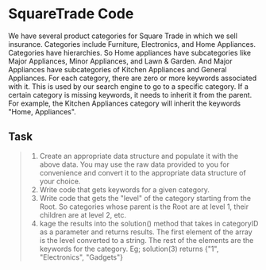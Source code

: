 # SquareTrade Code
We have several product categories for Square Trade in which we sell insurance. Categories include Furniture, Electronics, and Home Appliances. Categories have hierarchies. So Home appliances have subcategories like Major Appliances, Minor Appliances, and Lawn & Garden. And Major Appliances have subcategories of Kitchen Appliances and General Appliances.
For each category, there are zero or more keywords associated with it. This is used by our search engine to go to a specific category. If a certain category is missing keywords, it needs to inherit it from the parent. For example, the Kitchen Appliances category will inherit the keywords "Home, Appliances".
## Task
> 1. Create an appropriate data structure and populate it with the above data. You may use the raw data provided to you for convenience and convert it to the appropriate data structure of your choice.
> 2. Write code that gets keywords for a given category.
> 3. Write code that gets the "level" of the category starting from the Root. So categories whose parent is the Root are at level 1, their children are at level 2, etc.
> 4. kage the results into the solution() method that takes in categoryID as a parameter and returns results. The first element of
the array is the level converted to a string. The rest of the elements are the keywords for the category. Eg; solution(3) returns {"1", "Electronics", "Gadgets"}
